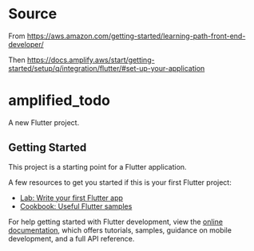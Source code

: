 # Source

From https://aws.amazon.com/getting-started/learning-path-front-end-developer/

Then https://docs.amplify.aws/start/getting-started/setup/q/integration/flutter/#set-up-your-application


# amplified_todo

A new Flutter project.

## Getting Started

This project is a starting point for a Flutter application.

A few resources to get you started if this is your first Flutter project:

- [Lab: Write your first Flutter app](https://docs.flutter.dev/get-started/codelab)
- [Cookbook: Useful Flutter samples](https://docs.flutter.dev/cookbook)

For help getting started with Flutter development, view the
[online documentation](https://docs.flutter.dev/), which offers tutorials,
samples, guidance on mobile development, and a full API reference.
